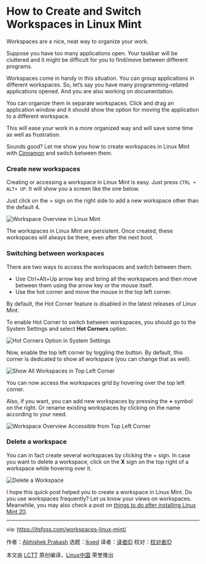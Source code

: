 [#]: subject: "How to Create and Switch Workspaces in Linux Mint"
[#]: via: "https://itsfoss.com/workspaces-linux-mint/"
[#]: author: "Abhishek Prakash https://itsfoss.com/"
[#]: collector: "lkxed"
[#]: translator: "geekpi"
[#]: reviewer: " "
[#]: publisher: " "
[#]: url: " "

How to Create and Switch Workspaces in Linux Mint
======
Workspaces are a nice, neat way to organize your work.

Suppose you have too many applications open. Your taskbar will be cluttered and it might be difficult for you to find/move between different programs.

Workspaces come in handy in this situation. You can group applications in different workspaces. So, let’s say you have many programming-related applications opened. And you are also working on documentation.

You can organize them in separate workspaces. Click and drag an application window and it should show the option for moving the application to a different workspace.

This will ease your work in a more organized way and will save some time as well as frustration.

Sounds good? Let me show you how to create workspaces in Linux Mint with [Cinnamon][1] and switch between them.

### Create new workspaces

Creating or accessing a workspace in Linux Mint is easy. Just press `CTRL + ALT+ UP`. It will show you a screen like the one below.

Just click on the + sign on the right side to add a new workspace other than the default 4.

![Workspace Overview in Linux Mint][2]

The workspaces in Linux Mint are persistent. Once created, these workspaces will always be there, even after the next boot.

### Switching between workspaces

There are two ways to access the workspaces and switch between them.

* Use Ctrl+Alt+Up arrow key and bring all the workspaces and then move between them using the arrow key or the mouse itself.
* Use the hot corner and move the mouse in the top left corner.

By default, the Hot Corner feature is disabled in the latest releases of Linux Mint.

To enable Hot Corner to switch between workspaces, you should go to the System Settings and select **Hot Corners** option.

![Hot Corners Option in System Settings][3]

Now, enable the top left corner by toggling the button. By default, this corner is dedicated to show all workspace (you can change that as well).

![Show All Workspaces in Top Left Corner][4]

You can now access the workspaces grid by hovering over the top left corner.

Also, if you want, you can add new workspaces by pressing the **+** symbol on the right. Or rename existing workspaces by clicking on the name according to your need.

![Workspace Overview Accessible from Top Left Corner][5]

### Delete a workspace

You can in fact create several workspaces by clicking the + sign. In case you want to delete a workspace, click on the **X** sign on the top right of a workspace while hovering over it.

![Delete a Workspace][6]

I hope this quick post helped you to create a workspace in Linux Mint. Do you use workspaces frequently? Let us know your views on workspaces. Meanwhile, you may also check a post on [things to do after installing Linux Mint 20][7].

--------------------------------------------------------------------------------

via: https://itsfoss.com/workspaces-linux-mint/

作者：[Abhishek Prakash][a]
选题：[lkxed][b]
译者：[译者ID](https://github.com/译者ID)
校对：[校对者ID](https://github.com/校对者ID)

本文由 [LCTT](https://github.com/LCTT/TranslateProject) 原创编译，[Linux中国](https://linux.cn/) 荣誉推出

[a]: https://itsfoss.com/
[b]: https://github.com/lkxed
[1]: https://itsfoss.com/quickly-fix-broken-unity-installing-cinnamon-20-ubuntu-1310/
[2]: https://itsfoss.com/wp-content/uploads/2022/08/workspace-overview-in-linux-mint.png
[3]: https://itsfoss.com/wp-content/uploads/2022/08/hot-corners-option-in-system-settings.png
[4]: https://itsfoss.com/wp-content/uploads/2022/08/show-all-workspaces-in-top-left-corner.png
[5]: https://itsfoss.com/wp-content/uploads/2022/08/workspace-overview-accessible-from-top-left-corner-1.png
[6]: https://itsfoss.com/wp-content/uploads/2022/08/delete-a-workspace.png
[7]: https://itsfoss.com/things-to-do-after-installing-linux-mint-20/
